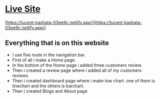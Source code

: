 # [Live Site](https://lucent-kashata-03ee9c.netlify.app/)

[https://lucent-kashata-03ee9c.netlify.app/](https://lucent-kashata-03ee9c.netlify.app/)

## Everything that is on this website

* I use five route in the navigation bar.
* First of all i make a Home page.
* In the bottom of the Home page i added three customers review.
* Then i created a review page where i added all of my customers reviews.
* Then i created dashboard page where i make tow chart. one of them is linechart and the others is barchart.
* Then i created Blogs and About page.
